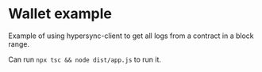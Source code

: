 # Wallet example

Example of using hypersync-client to get all logs from a contract in a block range.

Can run `npx tsc && node dist/app.js` to run it.
